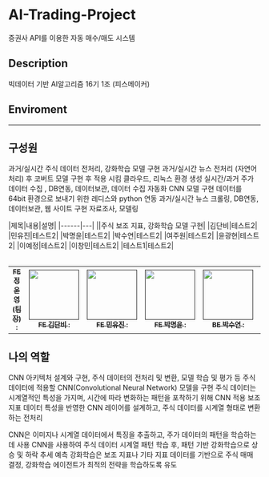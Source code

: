 # AI-Trading-Project
증권사 API를 이용한 자동 매수/매도 시스템

## Description
빅데이터 기반 AI알고리즘 16기 1조 (피스메이커)

## Enviroment
----

## 구성원

 
 과거/실시간 주식 데이터 전처리, 강화학습 모델 구현
 과거/실시간 뉴스 전처리 (자연어 처리) 후 코버트 모델 구현 후 적용 시킴
 클라우드, 리눅스 환경 생성
 실시간/과거 주가 데이터 수집 , DB연동, 데이터보관, 데이터 수집 자동화
 CNN 모델 구현
 데이터를 64bit 환경으로 보내기 위한 레디스와 python 연동
 과거/실시간 뉴스 크롤링, DB연동, 데이터보관, 웹 사이트 구현
 자료조사, 모델링

<table>
  <tbody>
|제목|내용|설명|
|------|---|
||주식 보조 지표, 강화학습 모델 구현|
|김단비|테스트2|
|민유진|테스트2|
|박명윤|테스트2|
|박수연|테스트2|
|여주원|테스트2|
|윤광현|테스트2|
|이예정|테스트2|
|이창민|테스트2|
|테스트1|테스트2|
 </tbody>
</table>

<table>
  <tbody>
    <tr>
      <td align="center"><a href=""><img src="width="100px;" alt=""/><br /><sub><b>FE 정윤영 (팀장) : </b></sub></a><br /></td>
      <td align="center"><a href=""><img src="" width="100px;" alt=""/><br /><sub><b>FE 김단비 : </b></sub></a><br /></td>
      <td align="center"><a href=""><img src="" width="100px;" alt=""/><br /><sub><b>FE 민유진 : </b></sub></a><br /></td>
      <td align="center"><a href=""><img src="" width="100px;" alt=""/><br /><sub><b>FE 박명윤 : </b></sub></a><br /></td>
      <td align="center"><a href=""><img src="" width="100px;" alt=""/><br /><sub><b>BE 박수연 : </b></sub></a><br /></td>
      <td align="center"><a href=""><img src="" width="100px;" alt=""/><br /><sub><b>BE 여주원 : </b></sub></a><br /></td>
      <td align="center"><a href=""><img src="" width="100px;" alt=""/><br /><sub><b>BE 윤광현 : </b></sub></a><br /></td>
    </tr>
  </tbody>
</table>



## 나의 역할
CNN 아키텍처 설계와 구현, 주식 데이터의 전처리 및 변환, 모델 학습 및 평가 등
주식 데이터에 적용할 CNN(Convolutional Neural Network) 모델을 구현
주식 데이터는 시계열적인 특성을 가지며, 시간에 따라 변화하는 패턴을 포착하기 위해 CNN 적용
보조 지표 데이터 특성을 반영한 CNN 레이어를 설계하고, 주식 데이터를 시계열 형태로 변환하는 전처리

CNN은 이미지나 시계열 데이터에서 특징을 추출하고, 주가 데이터의 패턴을 학습하는 데 사용
CNN을 사용하여 주식 데이터 시계열 패턴 학습 후, 패턴 기반 강화학습으로 상승 및 하락 추세 예측
강화학습은 보조 지표나 기타 지표 데이터를 기반으로 주식 매매 결정, 강화학습 에이전트가 최적의 전략을 학습하도록 유도




